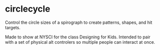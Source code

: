 # circlecycle
Control the circle sizes of a spirograph to create patterns, shapes, and hit targets.

Made to show at NYSCI for the class Designing for Kids. Intended to pair with a set of physical alt controlers so multiple people can interact at once.
